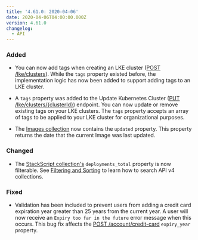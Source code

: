 ```yaml
---
title: '4.61.0: 2020-04-06'
date: 2020-04-06T04:00:00.000Z
version: 4.61.0
changelog:
  - API
---
```


### Added

- You can now add tags when creating an LKE cluster ([POST /lke/clusters](https://www.linode.com/docs/api/linode-kubernetes-engine-lke/#kubernetes-cluster-create)). While the `tags` property existed before, the implementation logic has now been added to support adding tags to an LKE cluster.

- A `tags` property was added to the Update Kubernetes Cluster ([PUT /lke/clusters/{clusterId}](https://www.linode.com/docs/api/linode-kubernetes-engine-lke/#kubernetes-cluster-update)) endpoint. You can now update or remove existing tags on your LKE clusters. The `tags` property accepts an array of tags to be applied to your LKE cluster for organizational purposes.

- The [Images collection](https://www.linode.com/docs/api/images/#image-view) now contains the `updated` property. This property returns the date that the current Image was last updated.

### Changed

- The [StackScript collection's](https://www.linode.com/docs/api/stackscripts/#stackscript-view) `deployments_total` property is now filterable. See [Filtering and Sorting](https://www.linode.com/docs/api/#filtering-and-sorting) to learn how to search API v4 collections.

### Fixed

- Validation has been included to prevent users from adding a credit card expiration year greater than 25 years from the current year. A user will now receive an `Expiry too far in the future` error message when this occurs. This bug fix affects the [POST /account/credit-card](https://www.linode.com/docs/api/account/#card-addedit) `expiry_year` property.
